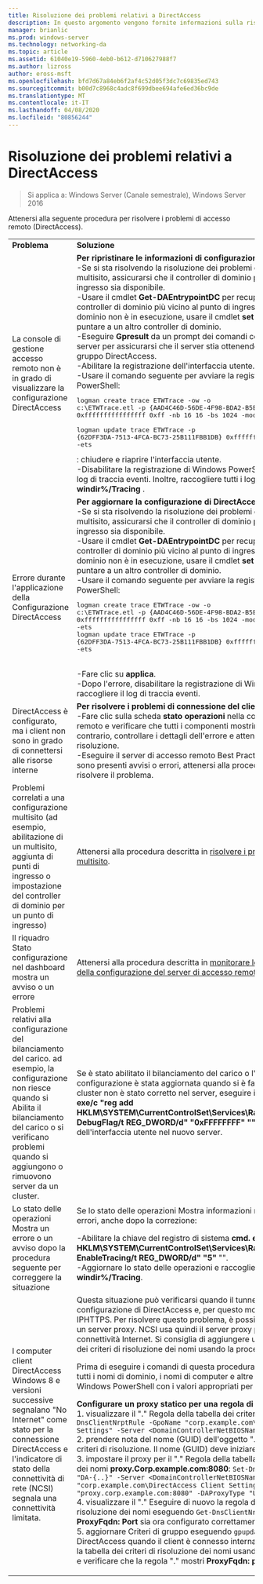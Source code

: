 ```yaml
---
title: Risoluzione dei problemi relativi a DirectAccess
description: In questo argomento vengono fornite informazioni sulla risoluzione dei problemi relativi alle distribuzioni di DirectAccess in Windows Server 2016.
manager: brianlic
ms.prod: windows-server
ms.technology: networking-da
ms.topic: article
ms.assetid: 61040e19-5960-4eb0-b612-d710627988f7
ms.author: lizross
author: eross-msft
ms.openlocfilehash: bfd7d67a84eb6f2af4c52d05f3dc7c69835ed743
ms.sourcegitcommit: b00d7c8968c4adc8f699dbee694afe6ed36bc9de
ms.translationtype: MT
ms.contentlocale: it-IT
ms.lasthandoff: 04/08/2020
ms.locfileid: "80856244"
---
```

# <a name="troubleshooting-directaccess"></a>Risoluzione dei problemi relativi a DirectAccess

>Si applica a: Windows Server (Canale semestrale), Windows Server 2016

Attenersi alla seguente procedura per risolvere i problemi di accesso remoto (DirectAccess).  
  
|||  
|-|-|  
|**Problema**|**Soluzione**|  
|La console di gestione accesso remoto non è in grado di visualizzare la configurazione DirectAccess|**Per ripristinare le informazioni di configurazione mancanti**<br />-Se si sta risolvendo la risoluzione dei problemi di una distribuzione multisito, assicurarsi che il controller di dominio più vicino al punto di ingresso sia disponibile.<br />-Usare il cmdlet **Get-DAEntrypointDC** per recuperare il nome del controller di dominio più vicino al punto di ingresso. Se il controller di dominio non è in esecuzione, usare il cmdlet **set-DAEntryPointDC** per puntare a un altro controller di dominio.<br />-Eseguire **Gpresult** da un prompt dei comandi con privilegi elevati nel server per assicurarsi che il server stia ottenendo gli oggetti Criteri di gruppo DirectAccess.<br />-Abilitare la registrazione dell'interfaccia utente.<br />-Usare il comando seguente per avviare la registrazione di Windows PowerShell:<pre>logman create trace ETWTrace -ow -o c:\ETWTrace.etl -p {AAD4C46D-56DE-4F98-BDA2-B5EAEBDD2B04} 0xffffffffffffffff 0xff -nb 16 16 -bs 1024 -mode 0x2 -max 2048 -ets <br />logman update trace ETWTrace -p {62DFF3DA-7513-4FCA-BC73-25B111FBB1DB} 0xffffffffffffffff 0xff -ets</pre><repro>: chiudere e riaprire l'interfaccia utente.<br />-Disabilitare la registrazione di Windows PowerShell. Raccogliere i file di log di traccia eventi. Inoltre, raccogliere tutti i log dalla cartella **% windir%/Tracing** .|  
|Errore durante l'applicazione della Configurazione DirectAccess|**Per aggiornare la configurazione di DirectAccess**<br />-Se si sta risolvendo la risoluzione dei problemi di una distribuzione multisito, assicurarsi che il controller di dominio più vicino al punto di ingresso sia disponibile.<br />-Usare il cmdlet **Get-DAEntrypointDC** per recuperare il nome del controller di dominio più vicino al punto di ingresso. Se il controller di dominio non è in esecuzione, usare il cmdlet **set-DAEntryPointDC** per puntare a un altro controller di dominio.<br />-Usare il comando seguente per avviare la registrazione di Windows PowerShell:<br /><pre>logman create trace ETWTrace -ow -o c:\ETWTrace.etl -p {AAD4C46D-56DE-4F98-BDA2-B5EAEBDD2B04} 0xffffffffffffffff 0xff -nb 16 16 -bs 1024 -mode 0x2 -max 2048 -ets<br />logman update trace ETWTrace -p {62DFF3DA-7513-4FCA-BC73-25B111FBB1DB} 0xffffffffffffffff 0xff -ets</pre>    <repro><br />-Fare clic su **applica**.<br />-Dopo l'errore, disabilitare la registrazione di Windows PowerShell e raccogliere il log di traccia eventi.|  
|DirectAccess è configurato, ma i client non sono in grado di connettersi alle risorse interne|**Per risolvere i problemi di connessione del client**<br />-Fare clic sulla scheda **stato operazioni** nella console di gestione accesso remoto e verificare che tutti i componenti mostrino un'icona verde. In caso contrario, controllare i dettagli dell'errore e attenersi alla procedura di risoluzione.<br />-Eseguire il server di accesso remoto Best Practices Analyzer (BPA). Se sono presenti avvisi o errori, attenersi alla procedura di risoluzione per risolvere il problema.|  
|Problemi correlati a una configurazione multisito (ad esempio, abilitazione di un multisito, aggiunta di punti di ingresso o impostazione del controller di dominio per un punto di ingresso)|Attenersi alla procedura descritta in [risolvere i problemi di una distribuzione multisito](https://technet.microsoft.com/library/jj554657(v=ws.11).aspx).|  
|Il riquadro Stato configurazione nel dashboard mostra un avviso o un errore|Attenersi alla procedura descritta in [monitorare lo stato di distribuzione della configurazione del server di accesso remoto](https://technet.microsoft.com/library/jj574221(v=ws.11).aspx).|  
|Problemi relativi alla configurazione del bilanciamento del carico. ad esempio, la configurazione non riesce quando si Abilita il bilanciamento del carico o si verificano problemi quando si aggiungono o rimuovono server da un cluster.|Se è stato abilitato il bilanciamento del carico o l'aggiunta di un nodo e la configurazione è stata aggiornata quando si è fatto clic su **applica**, ma il cluster non è stato corretto nel server, eseguire il comando seguente: **cmd. exe/c "reg add HKLM\SYSTEM\CurrentControlSet\Services\RaMgmtSvc\Parameters/f/v DebugFlag/t REG_DWORD/d" "0xFFFFFFFF" ""** per raccogliere i log dell'interfaccia utente nel nuovo server.|  
|Lo stato delle operazioni Mostra un errore o un avviso dopo la procedura seguente per correggere la situazione|Se lo stato delle operazioni Mostra informazioni non corrette, ad esempio errori, anche dopo la correzione:<p>-Abilitare la chiave del registro di sistema **cmd. exe/c "reg add HKLM\SYSTEM\CurrentControlSet\Services\RaMgmtSvc\Parameters/f/V EnableTracing/t REG_DWORD/d" "5"** "".<br />-Aggiornare lo stato delle operazioni e raccogliere i log da **% windir%/Tracing**.|  
|I computer client DirectAccess Windows 8 e versioni successive segnalano "No Internet" come stato per la connessione DirectAccess e l'indicatore di stato della connettività di rete (NCSI) segnala una connettività limitata.|Questa situazione può verificarsi quando il tunneling forzato è abilitato nella configurazione di DirectAccess e, per questo motivo, viene usato solo IPHTTPS. Per risolvere questo problema, è possibile creare e configurare un server proxy. NCSI usa quindi il server proxy per eseguire i controlli di connettività Internet. Si consiglia di aggiungere un proxy statico alla tabella dei criteri di risoluzione dei nomi usando la procedura seguente.<p>Prima di eseguire i comandi di questa procedura, assicurarsi di sostituire tutti i nomi di dominio, i nomi di computer e altre variabili di comando di Windows PowerShell con i valori appropriati per la distribuzione.<p>**Configurare un proxy statico per una regola di risoluzione dei nomi**<br />1. visualizzare il "." Regola della tabella dei criteri di risoluzione: `Get-DnsClientNrptRule -GpoName "corp.example.com\DirectAccess Client Settings" -Server <DomainControllerNetBIOSName>`<br />2. prendere nota del nome (GUID) dell'oggetto "." Regola della tabella dei criteri di risoluzione. Il nome (GUID) deve iniziare con **da-{..}**<br />3. impostare il proxy per il "." Regola della tabella dei criteri di risoluzione dei nomi **proxy.Corp.example.com:8080**: `Set-DnsClientNrptRule -Name "DA-{..}" -Server <DomainControllerNetBIOSName> -GPOName "corp.example.com\DirectAccess Client Settings" -DAProxyServerName "proxy.corp.example.com:8080" -DAProxyType "UseProxyName"`<br />4. visualizzare il "." Eseguire di nuovo la regola della tabella dei criteri di risoluzione dei nomi eseguendo `Get-DnsClientNrptRule`e verificare che **ProxyFqdn: Port** sia ora configurato correttamente.<br />5. aggiornare Criteri di gruppo eseguendo `gpupdate /force` in un client DirectAccess quando il client è connesso internamente, quindi visualizzare la tabella dei criteri di risoluzione dei nomi usando `Get-DnsClientNrptPolicy` e verificare che la regola "." mostri **ProxyFqdn: porta**.|  
  


